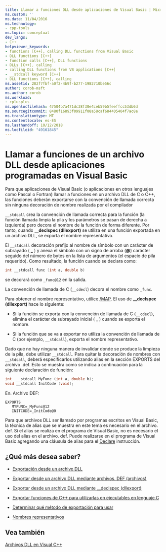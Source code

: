 ```yaml
---
title: Llamar a funciones DLL desde aplicaciones de Visual Basic | Microsoft Docs
ms.custom: ''
ms.date: 11/04/2016
ms.technology:
- cpp-tools
ms.topic: conceptual
dev_langs:
- C++
helpviewer_keywords:
- functions [C++], calling DLL functions from Visual Basic
- DLL functions [C++]
- function calls [C++], DLL functions
- DLLs [C++], calling
- calling DLL functions from VB applications [C++]
- __stdcall keyword [C++]
- DLL functions [C++], calling
ms.assetid: 282f7fbf-a0f2-4b9f-b277-1982710be56c
author: corob-msft
ms.author: corob
ms.workload:
- cplusplus
ms.openlocfilehash: 47504b7a471dc38f30e4ceb59b5feeffcc53db6d
ms.sourcegitcommit: 8480f16893f09911f08a58caf684405404f7ac8e
ms.translationtype: MT
ms.contentlocale: es-ES
ms.lasthandoff: 10/12/2018
ms.locfileid: "49161845"
---
```

# <a name="calling-dll-functions-from-visual-basic-applications"></a>Llamar a funciones de un archivo DLL desde aplicaciones programadas en Visual Basic

Para que aplicaciones de Visual Basic (o aplicaciones en otros lenguajes como Pascal o Fortran) llamar a funciones en un archivo DLL de C o C++, las funciones deberán exportarse con la convención de llamada correcta sin ninguna decoración de nombre realizada por el compilador

`__stdcall` crea la convención de llamada correcta para la función (la función llamada limpia la pila y los parámetros se pasan de derecha a izquierda) pero decora el nombre de la función de forma diferente. Por tanto, cuando **__declspec (dllexport)** se utiliza en una función exportada en un archivo DLL, se exporta el nombre representativo.

El `__stdcall` decoración prefijo al nombre de símbolo con un carácter de subrayado ( **\_** ) y anexa el símbolo con un signo de arroba (**\@**) carácter seguido del número de bytes en la lista de argumentos (el espacio de pila requerido). Como resultado, la función cuando se declara como:

```C
int __stdcall func (int a, double b)
```

se decorará como `_func@12` en la salida.

La convención de llamada de C (`__cdecl`) decora el nombre como `_func`.

Para obtener el nombre representativo, utilice [/MAP](../build/reference/map-generate-mapfile.md). El uso de **__declspec (dllexport)** hace lo siguiente:

- Si la función se exporta con la convención de llamada de C (`__cdecl`), elimina el carácter de subrayado inicial ( **\_** ) cuando se exporta el nombre.

- Si la función que se va a exportar no utiliza la convención de llamada de C (por ejemplo, `__stdcall`), exporta el nombre representativo.

Dado que no hay ninguna manera de invalidar donde se produce la limpieza de la pila, debe utilizar `__stdcall`. Para quitar la decoración de nombres con `__stdcall`, deberá especificarlos utilizando alias en la sección EXPORTS del archivo .def. Esto se muestra como se indica a continuación para la siguiente declaración de función:

```C
int  __stdcall MyFunc (int a, double b);
void __stdcall InitCode (void);
```

En. Archivo DEF:

```
EXPORTS
   MYFUNC=_MyFunc@12
   INITCODE=_InitCode@0
```

Para que archivos DLL ser llamado por programas escritos en Visual Basic, la técnica de alias que se muestra en este tema es necesario en el archivo. def. Si el alias se realiza en el programa de Visual Basic, no es necesario el uso del alias en el archivo. def. Puede realizarse en el programa de Visual Basic agregando una cláusula de alias para el [Declare](/dotnet/visual-basic/language-reference/statements/declare-statement) instrucción.

## <a name="what-do-you-want-to-know-more-about"></a>¿Qué más desea saber?

- [Exportación desde un archivo DLL](../build/exporting-from-a-dll.md)

- [Exportar desde un archivo DLL mediante archivos. DEF (archivos)](../build/exporting-from-a-dll-using-def-files.md)

- [Exportar desde un archivo DLL mediante __declspec (dllexport)](../build/exporting-from-a-dll-using-declspec-dllexport.md)

- [Exportar funciones de C++ para utilizarlas en ejecutables en lenguaje C](../build/exporting-cpp-functions-for-use-in-c-language-executables.md)

- [Determinar qué método de exportación para usar](../build/determining-which-exporting-method-to-use.md)

- [Nombres representativos](../build/reference/decorated-names.md)

## <a name="see-also"></a>Vea también

[Archivos DLL en Visual C++](../build/dlls-in-visual-cpp.md)
